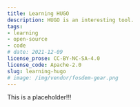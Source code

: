 ```yaml
---
title: Learning HUGO
description: HUGO is an interesting tool.
tags:
- learning
- open-source
- code
# date: 2021-12-09
license_prose: CC-BY-NC-SA-4.0
license_code: Apache-2.0
slug: learning-hugo
# image: /img/vendor/fosdem-gear.png
---
```


This is a placeholder!!!
